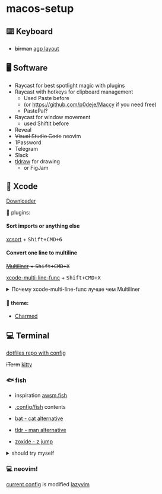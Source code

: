 # macos-setup

## ⌨️ Keyboard

- ~~birman~~ [agp layout](keyboard-agp.bundle)

## 🖥️ Software

- Raycast for best spotlight magic with plugins
- Raycast with hotkeys for clipboard management
  - Used Paste before
  - (or https://github.com/p0deje/Maccy if you need free)
  - PastePal?
- Raycast for window movement
  - used Shiftit before
- Reveal
- ~~Visual Studio Code~~ neovim
- 1Password
- Telegram
- Slack
- [tldraw](tldraw.com) for drawing
  - or FigJam

## 🔨 Xcode

[Downloader](https://github.com/vineetchoudhary/Downloader-for-Apple-Developers)

🔌 plugins:

#### Sort imports or anything else
[xcsort](https://apps.apple.com/ru/app/xcsort/id1153337296?l=en&mt=12) + <kbd>Shift+CMD+6</kbd>

#### Convert one line to multiline
~~[Multiliner](https://github.com/aheze/Multiliner) + <kbd>Shift+CMD+X</kbd>~~

[xcode-multi-line-func](https://github.com/angeria/xcode-multi-line-func) + <kbd>Shift+CMD+X</kbd>

<details><summary>Почему xcode-multi-line-func лучше чем Multiliner</summary>

```swift
// input 
CGRect(origin: .zero, size: CGSize(width: flagIconSize, height: flagIconSize))

// Multiliner result
CGRect(
  origin: .zero,
  size: CGSize(width: flagIconSize, // why?
  height: flagIconSize)
)

// xcode-multi-line-func result
CGRect(
  origin: .zero,
  size: CGSize(width: flagIconSize, height: flagIconSize) // what I wanted!
)
```

</details>


#### 🧮 theme: 
- [Charmed](https://github.com/CypherPoet/charmed-dark-xcode-theme)

## 💻 Terminal

[dotfiles repo with config](https://github.com/AgapovOne/dotfiles)

~~iTerm~~
[kitty](https://sw.kovidgoyal.net/kitty/quickstart/)

### 🐟 fish

- inspiration [awsm.fish](https://github.com/jorgebucaran/awsm.fish.git)
- [.config/fish](https://github.com/AgapovOne/macos-setup/tree/main/fish) contents

- [bat - cat alternative](https://github.com/sharkdp/bat)
- [tldr - man alternative](https://tldr.sh)
- [zoxide - z jump](https://github.com/ajeetdsouza/zoxide)

<details>
<summary>should try myself</summary>

- curl -> [httpie](https://github.com/httpie/httpie)?
- cat -> [bat](https://github.com/sharkdp/bat)?
- diff -> [delta](https://github.com/dandavison/delta)
- [jq](https://github.com/jqlang/jq)

inspiration: [habr article](https://habr.com/ru/company/redmadrobot/blog/538446/)

</details>

### 💻 neovim!

[current config](https://github.com/AgapovOne/lazyvim) is modified [lazyvim](https://www.lazyvim.org/)
